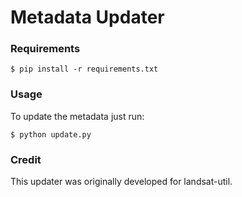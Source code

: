 # Metadata Updater

### Requirements

    $ pip install -r requirements.txt

### Usage

To update the metadata just run:

    $ python update.py

### Credit

This updater was originally developed for landsat-util.
